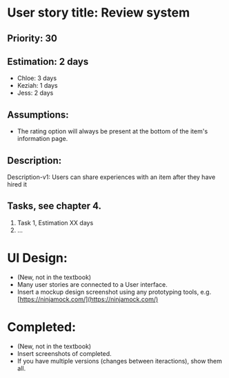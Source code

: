 
# User story title: Review system

## Priority: 30

## Estimation: 2 days

* Chloe: 3 days
* Keziah: 1 days
* Jess: 2 days

## Assumptions:

* The rating option will always be present at the bottom of the item's information page.

## Description: 
Description-v1: Users can share experiences with an item after they have hired it

## Tasks, see chapter 4.

1. Task 1, Estimation XX days
2. ...


# UI Design:
* (New, not in the textbook) 
* Many user stories are connected to a User interface.
* Insert a mockup design screenshot using any prototyping tools, e.g. [https://ninjamock.com/](https://ninjamock.com/)

# Completed:
* (New, not in the textbook) 
* Insert screenshots of completed. 
* If you have multiple versions (changes between iteractions), show them all.
